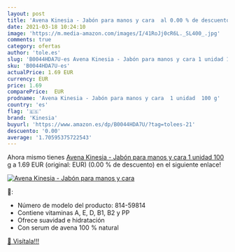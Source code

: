 ```yaml
---
layout: post
title: 'Avena Kinesia - Jabón para manos y cara  al 0.00 % de descuento'
date: 2021-03-18 10:24:10
image: 'https://m.media-amazon.com/images/I/41RoJj0cR6L._SL400_.jpg'
comments: true
category: ofertas
author: 'tole.es'
slug: 'B0044HDA7U-es Avena Kinesia - Jabón para manos y cara 1 unidad 100 g'
sku: 'B0044HDA7U-es'
actualPrice: 1.69 EUR
currency: EUR
price: 1.69
comparePrice:  EUR
prodname: 'Avena Kinesia - Jabón para manos y cara  1 unidad  100 g'
country: 'es'
flag: '🇪🇸'
brand: 'Kinesia'
buyurl: 'https://www.amazon.es/dp/B0044HDA7U/?tag=tolees-21'
descuento: '0.00'
average: '1.70595375722543'
---
```


Ahora mismo tienes [Avena Kinesia - Jabón para manos y cara  1 unidad  100 g](https://www.amazon.es/dp/B0044HDA7U/?tag=tolees-21) a 1.69 EUR (original:  EUR) (0.00 %  de descuento) en el siguiente enlace!

[![Avena Kinesia - Jabón para manos y cara ](https://m.media-amazon.com/images/I/41RoJj0cR6L._SL400_.jpg)](https://www.amazon.es/dp/B0044HDA7U/?tag=tolees-21)

🔎:

- Número de modelo del producto: 814-59814
- Contiene vitaminas A, E, D, B1, B2 y PP
- Ofrece suavidad e hidratación
- Con serum de avena 100 % natural

[🛒 Visítala!!!](https://www.amazon.es/dp/B0044HDA7U/?tag=tolees-21)
